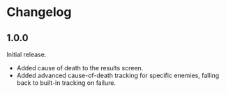 # Changelog

## 1.0.0
Initial release.
- Added cause of death to the results screen.
- Added advanced cause-of-death tracking for specific enemies, falling back to built-in tracking on failure.

